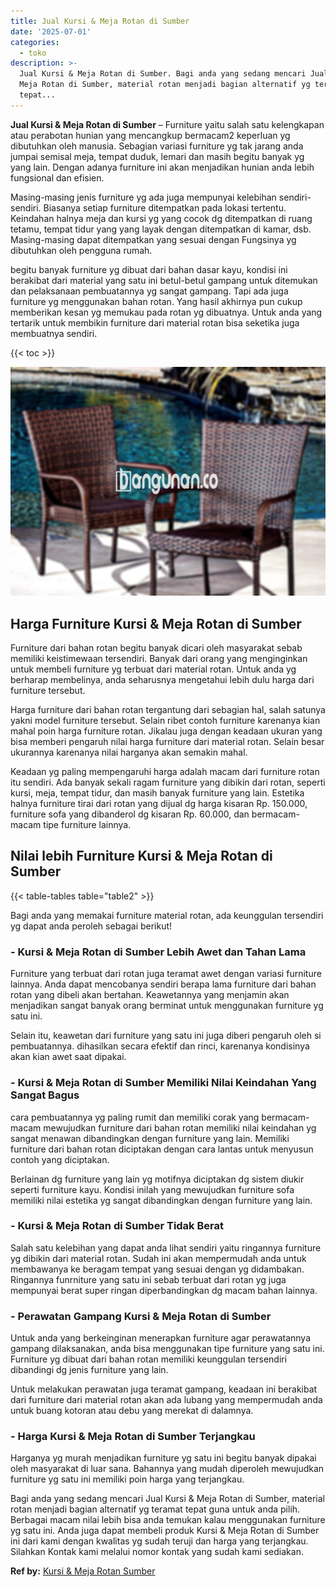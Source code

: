 ```yaml
---
title: Jual Kursi & Meja Rotan di Sumber
date: '2025-07-01'
categories:
  - toko
description: >-
  Jual Kursi & Meja Rotan di Sumber. Bagi anda yang sedang mencari Jual Kursi &
  Meja Rotan di Sumber, material rotan menjadi bagian alternatif yg teramat
  tepat...
---
```


**Jual Kursi & Meja Rotan di Sumber** – Furniture yaitu salah satu kelengkapan atau perabotan hunian yang mencangkup bermacam2 keperluan yg dibutuhkan oleh manusia. Sebagian variasi furniture yg tak jarang anda jumpai semisal meja, tempat duduk, lemari dan masih begitu banyak yg yang lain. Dengan adanya furniture ini akan menjadikan hunian anda lebih fungsional dan efisien.

Masing-masing jenis furniture yg ada juga mempunyai kelebihan sendiri-sendiri. Biasanya setiap furniture ditempatkan pada lokasi tertentu. Keindahan halnya meja dan kursi yg yang cocok dg ditempatkan di ruang tetamu, tempat tidur yang yang layak dengan ditempatkan di kamar, dsb. Masing-masing dapat ditempatkan yang sesuai dengan Fungsinya yg dibutuhkan oleh pengguna rumah.

begitu banyak furniture yg dibuat dari bahan dasar kayu, kondisi ini berakibat dari material yang satu ini betul-betul gampang untuk ditemukan dan pelaksanaan pembuatannya yg sangat gampang. Tapi ada juga furniture yg menggunakan bahan rotan. Yang hasil akhirnya pun cukup memberikan kesan yg memukau pada rotan yg dibuatnya. Untuk anda yang tertarik untuk membikin furniture dari material rotan bisa seketika juga membuatnya sendiri.

{{< toc >}}

![Jual Kursi & Meja Rotan di Sumber](/images/kursi-meja-rotan-murah43.png)

## Harga Furniture Kursi & Meja Rotan di Sumber

Furniture dari bahan rotan begitu banyak dicari oleh masyarakat sebab memiliki keistimewaan tersendiri. Banyak dari orang yang menginginkan untuk membeli furniture yg terbuat dari material rotan. Untuk anda yg berharap membelinya, anda seharusnya mengetahui lebih dulu harga dari furniture tersebut.

Harga furniture dari bahan rotan tergantung dari sebagian hal, salah satunya yakni model furniture tersebut. Selain ribet contoh furniture karenanya kian mahal poin harga furniture rotan. Jikalau juga dengan keadaan ukuran yang bisa memberi pengaruh nilai harga furniture dari material rotan. Selain besar ukurannya karenanya nilai harganya akan semakin mahal.

Keadaan yg paling mempengaruhi harga adalah macam dari furniture rotan itu sendiri. Ada banyak sekali ragam furniture yang dibikin dari rotan, seperti kursi, meja, tempat tidur, dan masih banyak furniture yang lain. Estetika halnya furniture tirai dari rotan yang dijual dg harga kisaran Rp. 150.000, furniture sofa yang dibanderol dg kisaran Rp. 60.000, dan bermacam-macam tipe furniture lainnya.

## Nilai lebih Furniture Kursi & Meja Rotan di Sumber

{{< table-tables table="table2" >}}

Bagi anda yang memakai furniture material rotan, ada keunggulan tersendiri yg dapat anda peroleh sebagai berikut!

### \- Kursi & Meja Rotan di Sumber Lebih Awet dan Tahan Lama

Furniture yang terbuat dari rotan juga teramat awet dengan variasi furniture lainnya. Anda dapat mencobanya sendiri berapa lama furniture dari bahan rotan yang dibeli akan bertahan. Keawetannya yang menjamin akan menjadikan sangat banyak orang berminat untuk menggunakan furniture yg satu ini.

Selain itu, keawetan dari furniture yang satu ini juga diberi pengaruh oleh si pembuatannya. dihasilkan secara efektif dan rinci, karenanya kondisinya akan kian awet saat dipakai.

### \- Kursi & Meja Rotan di Sumber Memiliki Nilai Keindahan Yang Sangat Bagus

cara pembuatannya yg paling rumit dan memiliki corak yang bermacam-macam mewujudkan furniture dari bahan rotan memiliki nilai keindahan yg sangat menawan dibandingkan dengan furniture yang lain. Memiliki furniture dari bahan rotan diciptakan dengan cara lantas untuk menyusun contoh yang diciptakan.

Berlainan dg furniture yang lain yg motifnya diciptakan dg sistem diukir seperti furniture kayu. Kondisi inilah yang mewujudkan furniture sofa memiliki nilai estetika yg sangat dibandingkan dengan furniture yang lain.

### \- Kursi & Meja Rotan di Sumber Tidak Berat

Salah satu kelebihan yang dapat anda lihat sendiri yaitu ringannya furniture yg dibikin dari material rotan. Sudah ini akan mempermudah anda untuk membawanya ke beragam tempat yang sesuai dengan yg didambakan. Ringannya funrniture yang satu ini sebab terbuat dari rotan yg juga mempunyai berat super ringan diperbandingkan dg macam bahan lainnya.

### \- Perawatan Gampang Kursi & Meja Rotan di Sumber

Untuk anda yang berkeinginan menerapkan furniture agar perawatannya gampang dilaksanakan, anda bisa menggunakan tipe furniture yang satu ini. Furniture yg dibuat dari bahan rotan memiliki keunggulan tersendiri dibandingi dg jenis furniture yang lain.

Untuk melakukan perawatan juga teramat gampang, keadaan ini berakibat dari furniture dari material rotan akan ada lubang yang mempermudah anda untuk buang kotoran atau debu yang merekat di dalamnya.

### \- Harga Kursi & Meja Rotan di Sumber Terjangkau

Harganya yg murah menjadikan furniture yg satu ini begitu banyak dipakai oleh masyarakat di luar sana. Bahannya yang mudah diperoleh mewujudkan furniture yg satu ini memiliki poin harga yang terjangkau.

Bagi anda yang sedang mencari Jual Kursi & Meja Rotan di Sumber, material rotan menjadi bagian alternatif yg teramat tepat guna untuk anda pilih. Berbagai macam nilai lebih bisa anda temukan kalau menggunakan furniture yg satu ini. Anda juga dapat membeli produk Kursi & Meja Rotan di Sumber ini dari kami dengan kwalitas yg sudah teruji dan harga yang terjangkau. Silahkan Kontak kami melalui nomor kontak yang sudah kami sediakan.

**Ref by:** [Kursi & Meja Rotan Sumber](https://id.wikipedia.org/wiki/Kursi)
